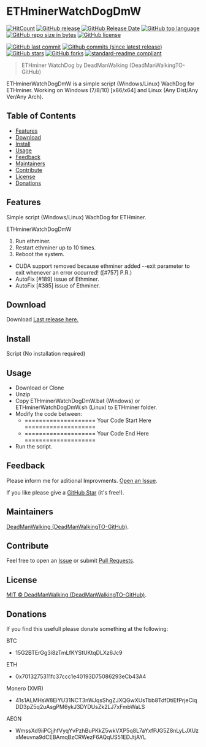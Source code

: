 # ETHminerWatchDogDmW
[![HitCount](http://hits.dwyl.io/DeadManWalkingTO/ETHminerWatchDogDmW.svg)](../../)
[![GitHub release](https://img.shields.io/github/release/DeadManWalkingTO/ETHminerWatchDogDmW/all.svg)](../../releases/latest)
[![GitHub Release Date](https://img.shields.io/github/release-date-pre/DeadManWalkingTO/ETHminerWatchDogDmW.svg)](../../releases/latest)
[![GitHub top language](https://img.shields.io/github/languages/top/DeadManWalkingTO/ETHminerWatchDogDmW.svg)](../../)
[![GitHub repo size in bytes](https://img.shields.io/github/repo-size/DeadManWalkingTO/ETHminerWatchDogDmW.svg)](../../)
[![GitHub license](https://img.shields.io/github/license/DeadManWalkingTO/ETHminerWatchDogDmW.svg)](./LICENSE)

[![GitHub last commit](https://img.shields.io/github/last-commit/DeadManWalkingTO/ETHminerWatchDogDmW.svg)](../../)
[![Github commits (since latest release)](https://img.shields.io/github/commits-since/DeadManWalkingTO/ETHminerWatchDogDmW/latest.svg)](../../)
[![GitHub stars](https://img.shields.io/github/stars/DeadManWalkingTO/ETHminerWatchDogDmW.svg)](../../stargazers)
[![GitHub forks](https://img.shields.io/github/forks/DeadManWalkingTO/ETHminerWatchDogDmW.svg)](../../network)
[![standard-readme compliant](https://img.shields.io/badge/readme%20style-standard-brightgreen.svg)](./README.md)
> ETHminer WatchDog by DeadManWalking (DeadManWalkingTO-GitHub) 

ETHminerWatchDogDmW is a simple script (Windows/Linux) WachDog for ETHminer.
Working on Windows (7/8/10) [x86/x64] and Linux (Any Dist/Any Ver/Any Arch).

## Table of Contents
- [Features](#features)
- [Download](#download)
- [Install](#install)
- [Usage](#usage)
- [Feedback](#feedback)
- [Maintainers](#maintainers)
- [Contribute](#contribute)
- [License](#license)
- [Donations](#donations)

## Features
Simple script (Windows/Linux) WachDog for ETHminer. 

ETHminerWatchDogDmW
1. Run ethminer.
2. Restart ethminer up to 10 times.
3. Reboot the system.

* CUDA support removed because ethminer added --exit parameter to exit whenever an error occurred! ([#757] P.R.)
* AutoFix [#189] issue of Ethminer.
* AutoFix [#385] issue of Ethminer.

## Download
Download [Last release here.](../../releases/latest)

## Install
Script (No installation required)

## Usage
* Download or Clone
* Unzip
* Copy ETHminerWatchDogDmW.bat (Windows) or ETHminerWatchDogDmW.sh (Linux) to ETHminer folder.
* Modify the code between:
  * ==================== Your Code Start Here ====================
  * ==================== Your Code End Here ====================
* Run the script.

## Feedback
Please inform me for aditional Improvments. [Open an Issue](../../issues).

If you like please give a [GitHub Star](../../stargazers) (it's free!).

## Maintainers
[DeadManWalking (DeadManWalkingTO-GitHub)](https://github.com/DeadManWalkingTO).

## Contribute
Feel free to open an [Issue](../../issues/new) or submit [Pull Requests](../../pulls).

## License
[MIT © DeadManWalking (DeadManWalkingTO-GitHub)](./LICENSE).

## Donations
If you find this usefull please donate something at the following:

BTC
* 15G2BTErGg3i8zTmLfKYStUKtqDLXz6Jc9

ETH
* 0x7013275311fc37ccc1e40193D75086293eCb43A4

Monero (XMR)
* 41s1ALMHsW8EiYU31NCT3nWJqsShgZJXQGwXUsTbb8TdfDtiEfPrjeCiqDD3pZ5q2uAsgPM6ykJ3DYDUsZk2LJ7xFmbWaLS

AEON
* WmssXd9iiPCjjhfVyqYvPzhBuPKkZ5wkVXP5q8L7aYxfPJG5Z8nLyLJXUzxMeuvna9dCEBAmqBzCRWezF6AQqUS51EDJtjAYL
